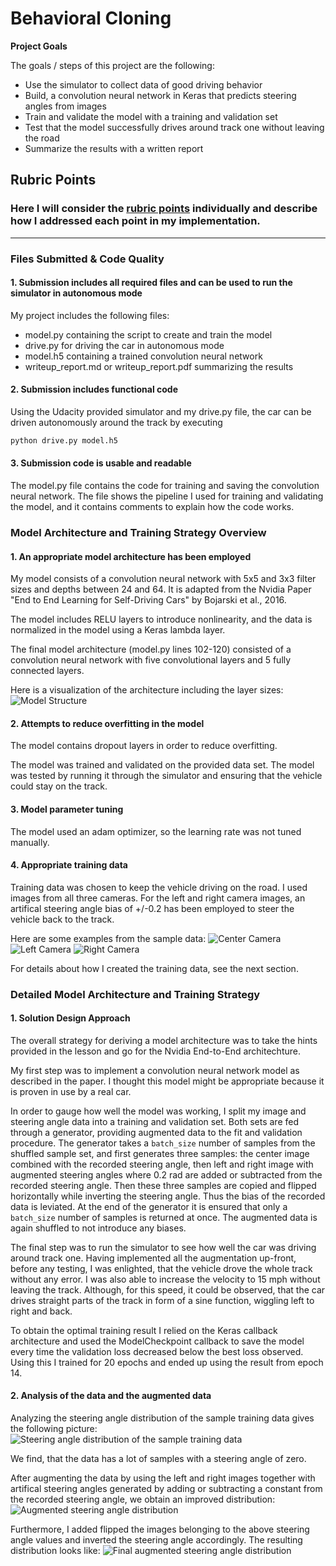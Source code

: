 # **Behavioral Cloning** 


**Project Goals**

The goals / steps of this project are the following:
* Use the simulator to collect data of good driving behavior
* Build, a convolution neural network in Keras that predicts steering angles from images
* Train and validate the model with a training and validation set
* Test that the model successfully drives around track one without leaving the road
* Summarize the results with a written report


[//]: # (Image References)

[model]: ./model.png "Model Visualization"
[hist1]: ./histogram_input_steering_angles.png "Default steering angles."
[hist2]: ./histogram_left_right_steering_angles.png "Left and right augmented steering angles."
[hist3]: ./histogram_final_steering_angles.png "Final steering angles with flipped input."
[example]: ./examples/center.jpg "Exemplary image from center camera."
[example_left]: ./examples/left.jpg "Exemplary image from left camera."
[example_right]: ./examples/right.jpg "Exemplary image from right camera."

## Rubric Points
### Here I will consider the [rubric points](https://review.udacity.com/#!/rubrics/432/view) individually and describe how I addressed each point in my implementation.  

---
### Files Submitted & Code Quality

#### 1. Submission includes all required files and can be used to run the simulator in autonomous mode

My project includes the following files:
* model.py containing the script to create and train the model
* drive.py for driving the car in autonomous mode
* model.h5 containing a trained convolution neural network 
* writeup_report.md or writeup_report.pdf summarizing the results

#### 2. Submission includes functional code
Using the Udacity provided simulator and my drive.py file, the car can be driven autonomously around the track by executing 
```sh
python drive.py model.h5
```

#### 3. Submission code is usable and readable

The model.py file contains the code for training and saving the convolution neural network. The file shows the pipeline I used for training and validating the model, and it contains comments to explain how the code works.

### Model Architecture and Training Strategy Overview

#### 1. An appropriate model architecture has been employed

My model consists of a convolution neural network with 5x5 and 3x3 filter sizes and depths between 24 and 64. It is adapted from the Nvidia Paper "End to End Learning for Self-Driving Cars" by Bojarski et al., 2016.

The model includes RELU layers to introduce nonlinearity, and the data is normalized in the model using a Keras lambda layer.

The final model architecture (model.py lines 102-120) consisted of a convolution neural network with five convolutional layers and 5 fully connected layers.

Here is a visualization of the architecture including the layer sizes:
![Model Structure][model]

#### 2. Attempts to reduce overfitting in the model

The model contains dropout layers in order to reduce overfitting. 

The model was trained and validated on the provided data set. The model was tested by running it through the simulator and ensuring that the vehicle could stay on the track.

#### 3. Model parameter tuning

The model used an adam optimizer, so the learning rate was not tuned manually.

#### 4. Appropriate training data

Training data was chosen to keep the vehicle driving on the road. I used images from all three cameras.
For the left and right camera images, an artifical steering angle bias of +/-0.2 has been employed
to steer the vehicle back to the track.

Here are some examples from the sample data:
![Center Camera][example]
![Left Camera][example_left]
![Right Camera][example_right]

For details about how I created the training data, see the next section. 

### Detailed Model Architecture and Training Strategy

#### 1. Solution Design Approach

The overall strategy for deriving a model architecture was to take the hints provided in the lesson
and go for the Nvidia End-to-End architechture.

My first step was to implement a convolution neural network model as described in the paper. I thought this model might be appropriate because it is proven in use by a real car.

In order to gauge how well the model was working,
I split my image and steering angle data into a training and validation set.
Both sets are fed through a generator, providing augmented data to the fit and validation procedure.
The generator takes a `batch_size` number of samples from the shuffled sample set,
and first generates three samples: the center image combined with the recorded steering angle, then left and right image with augmented steering angles where 0.2 rad are added or subtracted from the recorded steering angle.
Then these three samples are copied and flipped horizontally while inverting the steering angle.
Thus the bias of the recorded data is leviated.
At the end of the generator it is ensured that only a `batch_size` number of samples is returned at once.
The augmented data is again shuffled to not introduce any biases.

The final step was to run the simulator to see how well the car was driving around track one.
Having implemented all the augmentation up-front, before any testing, I was enlighted,
that the vehicle drove the whole track without any error. I was also able to increase the velocity
to 15 mph without leaving the track. Although, for this speed, it could be observed,
that the car drives straight parts of the track in form of a sine function, wiggling left to right and back.

To obtain the optimal training result I relied on
the Keras callback architecture and used
the ModelCheckpoint callback to save the model
every time the validation loss decreased below the
best loss observed. Using this I trained
for 20 epochs and ended up using the result from epoch 14.

#### 2. Analysis of the data and the augmented data

Analyzing the steering angle distribution of the sample training data
gives the following picture:
![Steering angle distribution of the sample training data][hist1]

We find, that the data has a lot of samples with a steering angle of zero.

After augmenting the data by using the left and right images together with
artifical steering angles generated by adding or subtracting a constant from the
recorded steering angle, we obtain an improved distribution:
![Augmented steering angle distribution][hist2]

Furthermore, I added flipped the images belonging to the above steering angle values
and inverted the steering angle accordingly.
The resulting distribution looks like:
![Final augmented steering angle distribution][hist3]